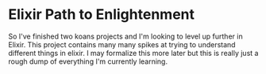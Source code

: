 # Elixir Path to Enlightenment
So I've finished two koans projects and I'm looking to level up further
in Elixir. This project contains many many spikes at trying to
understand different things in elixir. I may formalize this more later
but this is really just a rough dump of everything I'm currently
learning.
